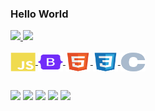 ### Hello World

<a href="#">
  <img height="145em" src="https://github-readme-stats.vercel.app/api?username=DiegoBreskovit&theme=radical&show_icons=true"/>
  <img height="145em" src="https://github-readme-stats-eight-theta.vercel.app/api/top-langs/?username=DiegoBreskovit&layout=compact&langs_count=8&theme=radical"/>
<div style="display: inline_block"><br>




<img align="center"  height="30" width="40" src="https://raw.githubusercontent.com/devicons/devicon/master/icons/javascript/javascript-plain.svg">

<img align="center"  height="30" width="40" src="https://raw.githubusercontent.com/devicons/devicon/master/icons/bootstrap/bootstrap-plain.svg">

<img align="center"  height="30" width="40" src="https://raw.githubusercontent.com/devicons/devicon/master/icons/html5/html5-original.svg">

<img align="center"  height="30" width="40" src="https://raw.githubusercontent.com/devicons/devicon/master/icons/css3/css3-original.svg">

<img align="center"  height="30" width="40" src="https://raw.githubusercontent.com/devicons/devicon/master/icons/c/c-original.svg">


</div>
  
  ##
  
  <div>

  
  <a href="https://codepen.io/diegobreskovit"><img src="https://img.shields.io/badge/codepen-1a1b27?style=for-the-badge&logo=codepen&logoColor=9644CD" target="_blank"></a>
  <a href="#" target="_blank"><img src="https://img.shields.io/badge/Email-1a1b27?style=for-the-badge&logo=gmail&logoColor=9644CD" target="_blank"></a>
  <a href="https://github.com/DiegoBreskovit" target="_blank"><img src="https://img.shields.io/badge/github-1a1b27?style=for-the-badge&logo=github&logoColor=9644CD" target="_blank"></a>
  <a href = "https://twitter.com/dBreskovit" target="_blank"><img src="https://img.shields.io/badge/Twitter-1a1b27?style=for-the-badge&logo=twitter&logoColor=9644CD" target="_blank"></a>
  <a href="https://youtu.be/dQw4w9WgXcQ" target="_blank"><img src="https://img.shields.io/badge/Whatsapp-1a1b27?style=for-the-badge&logo=whatsapp&logoColor=9644CD" target="_blank"></a>






</div>



